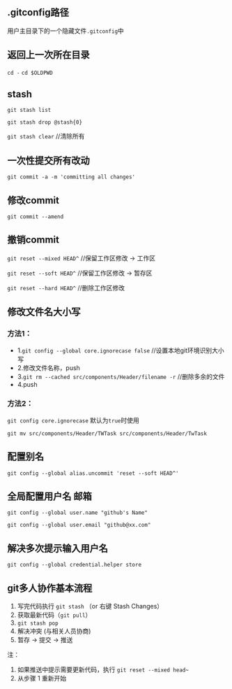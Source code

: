 ## .gitconfig路径
用户主目录下的一个隐藏文件`.gitconfig`中

## 返回上一次所在目录

`cd -`
`cd $OLDPWD`

## stash
`git stash list`

`git stash drop @stash{0}`

`git stash clear` //清除所有

## 一次性提交所有改动
`git commit -a -m 'committing all changes'`

## 修改commit
`git commit --amend`

## 撤销commit
`git reset --mixed HEAD^` //保留工作区修改 -> 工作区

`git reset --soft HEAD^` //保留工作区修改 -> 暂存区

`git reset --hard HEAD^` //删除工作区修改

## 修改文件名大小写
### 方法1：
* 1.`git config --global core.ignorecase false` //设置本地git环境识别大小写
* 2.修改文件名称，push
* 3.`git rm --cached src/components/Header/filename -r` //删除多余的文件
* 4.push
### 方法2：
`git config core.ignorecase` 默认为`true`时使用

`git mv src/components/Header/TWTask src/components/Header/TwTask`

## 配置别名
`git config --global alias.uncommit 'reset --soft HEAD^'`

## 全局配置用户名 邮箱
`git config --global user.name "github's Name"`

`git config --global user.email "github@xx.com"`

## 解决多次提示输入用户名
`git config --global credential.helper store`

## git多人协作基本流程
1. 写完代码执行 `git stash` （or 右键 Stash Changes）
2. 获取最新代码（`git pull`）
3. `git stash pop`
4. 解决冲突 (与相关人员协商)
5. 暂存 -> 提交 -> 推送

注：
1. 如果推送中提示需要更新代码，执行 `git reset --mixed head~`
2. 从步骤 1 重新开始



